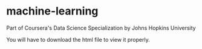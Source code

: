 # machine-learning
Part of Coursera's Data Science Specialization by Johns Hopkins University

You will have to download the html file to view it properly.
